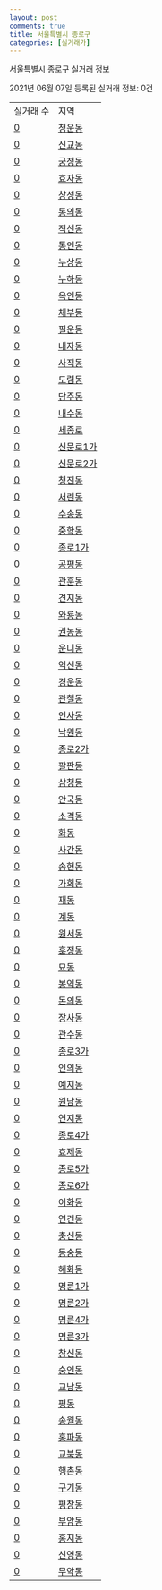 ```yaml
---
layout: post
comments: true
title: 서울특별시 종로구
categories: [실거래가]
---
```


서울특별시 종로구 실거래 정보

2021년 06월 07일 등록된 실거래 정보: 0건


<table>
  <tr>
    <td>실거래 수</td>
    <td>지역</td>
  </tr>

  
  <tr>
    <td><a href="1111010100.html">0</a></td>
    <td><a href="1111010100.html">청운동</a></td>
  </tr>
    

  <tr>
    <td><a href="1111010200.html">0</a></td>
    <td><a href="1111010200.html">신교동</a></td>
  </tr>
    

  <tr>
    <td><a href="1111010300.html">0</a></td>
    <td><a href="1111010300.html">궁정동</a></td>
  </tr>
    

  <tr>
    <td><a href="1111010400.html">0</a></td>
    <td><a href="1111010400.html">효자동</a></td>
  </tr>
    

  <tr>
    <td><a href="1111010500.html">0</a></td>
    <td><a href="1111010500.html">창성동</a></td>
  </tr>
    

  <tr>
    <td><a href="1111010600.html">0</a></td>
    <td><a href="1111010600.html">통의동</a></td>
  </tr>
    

  <tr>
    <td><a href="1111010700.html">0</a></td>
    <td><a href="1111010700.html">적선동</a></td>
  </tr>
    

  <tr>
    <td><a href="1111010800.html">0</a></td>
    <td><a href="1111010800.html">통인동</a></td>
  </tr>
    

  <tr>
    <td><a href="1111010900.html">0</a></td>
    <td><a href="1111010900.html">누상동</a></td>
  </tr>
    

  <tr>
    <td><a href="1111011000.html">0</a></td>
    <td><a href="1111011000.html">누하동</a></td>
  </tr>
    

  <tr>
    <td><a href="1111011100.html">0</a></td>
    <td><a href="1111011100.html">옥인동</a></td>
  </tr>
    

  <tr>
    <td><a href="1111011200.html">0</a></td>
    <td><a href="1111011200.html">체부동</a></td>
  </tr>
    

  <tr>
    <td><a href="1111011300.html">0</a></td>
    <td><a href="1111011300.html">필운동</a></td>
  </tr>
    

  <tr>
    <td><a href="1111011400.html">0</a></td>
    <td><a href="1111011400.html">내자동</a></td>
  </tr>
    

  <tr>
    <td><a href="1111011500.html">0</a></td>
    <td><a href="1111011500.html">사직동</a></td>
  </tr>
    

  <tr>
    <td><a href="1111011600.html">0</a></td>
    <td><a href="1111011600.html">도렴동</a></td>
  </tr>
    

  <tr>
    <td><a href="1111011700.html">0</a></td>
    <td><a href="1111011700.html">당주동</a></td>
  </tr>
    

  <tr>
    <td><a href="1111011800.html">0</a></td>
    <td><a href="1111011800.html">내수동</a></td>
  </tr>
    

  <tr>
    <td><a href="1111011900.html">0</a></td>
    <td><a href="1111011900.html">세종로</a></td>
  </tr>
    

  <tr>
    <td><a href="1111012000.html">0</a></td>
    <td><a href="1111012000.html">신문로1가</a></td>
  </tr>
    

  <tr>
    <td><a href="1111012100.html">0</a></td>
    <td><a href="1111012100.html">신문로2가</a></td>
  </tr>
    

  <tr>
    <td><a href="1111012200.html">0</a></td>
    <td><a href="1111012200.html">청진동</a></td>
  </tr>
    

  <tr>
    <td><a href="1111012300.html">0</a></td>
    <td><a href="1111012300.html">서린동</a></td>
  </tr>
    

  <tr>
    <td><a href="1111012400.html">0</a></td>
    <td><a href="1111012400.html">수송동</a></td>
  </tr>
    

  <tr>
    <td><a href="1111012500.html">0</a></td>
    <td><a href="1111012500.html">중학동</a></td>
  </tr>
    

  <tr>
    <td><a href="1111012600.html">0</a></td>
    <td><a href="1111012600.html">종로1가</a></td>
  </tr>
    

  <tr>
    <td><a href="1111012700.html">0</a></td>
    <td><a href="1111012700.html">공평동</a></td>
  </tr>
    

  <tr>
    <td><a href="1111012800.html">0</a></td>
    <td><a href="1111012800.html">관훈동</a></td>
  </tr>
    

  <tr>
    <td><a href="1111012900.html">0</a></td>
    <td><a href="1111012900.html">견지동</a></td>
  </tr>
    

  <tr>
    <td><a href="1111013000.html">0</a></td>
    <td><a href="1111013000.html">와룡동</a></td>
  </tr>
    

  <tr>
    <td><a href="1111013100.html">0</a></td>
    <td><a href="1111013100.html">권농동</a></td>
  </tr>
    

  <tr>
    <td><a href="1111013200.html">0</a></td>
    <td><a href="1111013200.html">운니동</a></td>
  </tr>
    

  <tr>
    <td><a href="1111013300.html">0</a></td>
    <td><a href="1111013300.html">익선동</a></td>
  </tr>
    

  <tr>
    <td><a href="1111013400.html">0</a></td>
    <td><a href="1111013400.html">경운동</a></td>
  </tr>
    

  <tr>
    <td><a href="1111013500.html">0</a></td>
    <td><a href="1111013500.html">관철동</a></td>
  </tr>
    

  <tr>
    <td><a href="1111013600.html">0</a></td>
    <td><a href="1111013600.html">인사동</a></td>
  </tr>
    

  <tr>
    <td><a href="1111013700.html">0</a></td>
    <td><a href="1111013700.html">낙원동</a></td>
  </tr>
    

  <tr>
    <td><a href="1111013800.html">0</a></td>
    <td><a href="1111013800.html">종로2가</a></td>
  </tr>
    

  <tr>
    <td><a href="1111013900.html">0</a></td>
    <td><a href="1111013900.html">팔판동</a></td>
  </tr>
    

  <tr>
    <td><a href="1111014000.html">0</a></td>
    <td><a href="1111014000.html">삼청동</a></td>
  </tr>
    

  <tr>
    <td><a href="1111014100.html">0</a></td>
    <td><a href="1111014100.html">안국동</a></td>
  </tr>
    

  <tr>
    <td><a href="1111014200.html">0</a></td>
    <td><a href="1111014200.html">소격동</a></td>
  </tr>
    

  <tr>
    <td><a href="1111014300.html">0</a></td>
    <td><a href="1111014300.html">화동</a></td>
  </tr>
    

  <tr>
    <td><a href="1111014400.html">0</a></td>
    <td><a href="1111014400.html">사간동</a></td>
  </tr>
    

  <tr>
    <td><a href="1111014500.html">0</a></td>
    <td><a href="1111014500.html">송현동</a></td>
  </tr>
    

  <tr>
    <td><a href="1111014600.html">0</a></td>
    <td><a href="1111014600.html">가회동</a></td>
  </tr>
    

  <tr>
    <td><a href="1111014700.html">0</a></td>
    <td><a href="1111014700.html">재동</a></td>
  </tr>
    

  <tr>
    <td><a href="1111014800.html">0</a></td>
    <td><a href="1111014800.html">계동</a></td>
  </tr>
    

  <tr>
    <td><a href="1111014900.html">0</a></td>
    <td><a href="1111014900.html">원서동</a></td>
  </tr>
    

  <tr>
    <td><a href="1111015000.html">0</a></td>
    <td><a href="1111015000.html">훈정동</a></td>
  </tr>
    

  <tr>
    <td><a href="1111015100.html">0</a></td>
    <td><a href="1111015100.html">묘동</a></td>
  </tr>
    

  <tr>
    <td><a href="1111015200.html">0</a></td>
    <td><a href="1111015200.html">봉익동</a></td>
  </tr>
    

  <tr>
    <td><a href="1111015300.html">0</a></td>
    <td><a href="1111015300.html">돈의동</a></td>
  </tr>
    

  <tr>
    <td><a href="1111015400.html">0</a></td>
    <td><a href="1111015400.html">장사동</a></td>
  </tr>
    

  <tr>
    <td><a href="1111015500.html">0</a></td>
    <td><a href="1111015500.html">관수동</a></td>
  </tr>
    

  <tr>
    <td><a href="1111015600.html">0</a></td>
    <td><a href="1111015600.html">종로3가</a></td>
  </tr>
    

  <tr>
    <td><a href="1111015700.html">0</a></td>
    <td><a href="1111015700.html">인의동</a></td>
  </tr>
    

  <tr>
    <td><a href="1111015800.html">0</a></td>
    <td><a href="1111015800.html">예지동</a></td>
  </tr>
    

  <tr>
    <td><a href="1111015900.html">0</a></td>
    <td><a href="1111015900.html">원남동</a></td>
  </tr>
    

  <tr>
    <td><a href="1111016000.html">0</a></td>
    <td><a href="1111016000.html">연지동</a></td>
  </tr>
    

  <tr>
    <td><a href="1111016100.html">0</a></td>
    <td><a href="1111016100.html">종로4가</a></td>
  </tr>
    

  <tr>
    <td><a href="1111016200.html">0</a></td>
    <td><a href="1111016200.html">효제동</a></td>
  </tr>
    

  <tr>
    <td><a href="1111016300.html">0</a></td>
    <td><a href="1111016300.html">종로5가</a></td>
  </tr>
    

  <tr>
    <td><a href="1111016400.html">0</a></td>
    <td><a href="1111016400.html">종로6가</a></td>
  </tr>
    

  <tr>
    <td><a href="1111016500.html">0</a></td>
    <td><a href="1111016500.html">이화동</a></td>
  </tr>
    

  <tr>
    <td><a href="1111016600.html">0</a></td>
    <td><a href="1111016600.html">연건동</a></td>
  </tr>
    

  <tr>
    <td><a href="1111016700.html">0</a></td>
    <td><a href="1111016700.html">충신동</a></td>
  </tr>
    

  <tr>
    <td><a href="1111016800.html">0</a></td>
    <td><a href="1111016800.html">동숭동</a></td>
  </tr>
    

  <tr>
    <td><a href="1111016900.html">0</a></td>
    <td><a href="1111016900.html">혜화동</a></td>
  </tr>
    

  <tr>
    <td><a href="1111017000.html">0</a></td>
    <td><a href="1111017000.html">명륜1가</a></td>
  </tr>
    

  <tr>
    <td><a href="1111017100.html">0</a></td>
    <td><a href="1111017100.html">명륜2가</a></td>
  </tr>
    

  <tr>
    <td><a href="1111017200.html">0</a></td>
    <td><a href="1111017200.html">명륜4가</a></td>
  </tr>
    

  <tr>
    <td><a href="1111017300.html">0</a></td>
    <td><a href="1111017300.html">명륜3가</a></td>
  </tr>
    

  <tr>
    <td><a href="1111017400.html">0</a></td>
    <td><a href="1111017400.html">창신동</a></td>
  </tr>
    

  <tr>
    <td><a href="1111017500.html">0</a></td>
    <td><a href="1111017500.html">숭인동</a></td>
  </tr>
    

  <tr>
    <td><a href="1111017600.html">0</a></td>
    <td><a href="1111017600.html">교남동</a></td>
  </tr>
    

  <tr>
    <td><a href="1111017700.html">0</a></td>
    <td><a href="1111017700.html">평동</a></td>
  </tr>
    

  <tr>
    <td><a href="1111017800.html">0</a></td>
    <td><a href="1111017800.html">송월동</a></td>
  </tr>
    

  <tr>
    <td><a href="1111017900.html">0</a></td>
    <td><a href="1111017900.html">홍파동</a></td>
  </tr>
    

  <tr>
    <td><a href="1111018000.html">0</a></td>
    <td><a href="1111018000.html">교북동</a></td>
  </tr>
    

  <tr>
    <td><a href="1111018100.html">0</a></td>
    <td><a href="1111018100.html">행촌동</a></td>
  </tr>
    

  <tr>
    <td><a href="1111018200.html">0</a></td>
    <td><a href="1111018200.html">구기동</a></td>
  </tr>
    

  <tr>
    <td><a href="1111018300.html">0</a></td>
    <td><a href="1111018300.html">평창동</a></td>
  </tr>
    

  <tr>
    <td><a href="1111018400.html">0</a></td>
    <td><a href="1111018400.html">부암동</a></td>
  </tr>
    

  <tr>
    <td><a href="1111018500.html">0</a></td>
    <td><a href="1111018500.html">홍지동</a></td>
  </tr>
    

  <tr>
    <td><a href="1111018600.html">0</a></td>
    <td><a href="1111018600.html">신영동</a></td>
  </tr>
    

  <tr>
    <td><a href="1111018700.html">0</a></td>
    <td><a href="1111018700.html">무악동</a></td>
  </tr>
    


</table>
    